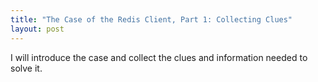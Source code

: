 ```yaml
---
title: "The Case of the Redis Client, Part 1: Collecting Clues"
layout: post
---
```


I will introduce the case and collect the clues and information needed to solve it.
